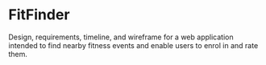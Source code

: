 # FitFinder
Design, requirements, timeline, and wireframe for a web application intended to find nearby fitness events and enable users to enrol in and rate them.
